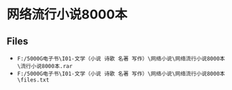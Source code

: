 # 网络流行小说8000本

## Files

- `F:/5000G电子书\I01-文学（小说 诗歌 名著 写作）\网络小说\网络流行小说8000本\流行小说8000本.rar`
- `F:/5000G电子书\I01-文学（小说 诗歌 名著 写作）\网络小说\网络流行小说8000本\files.txt`
